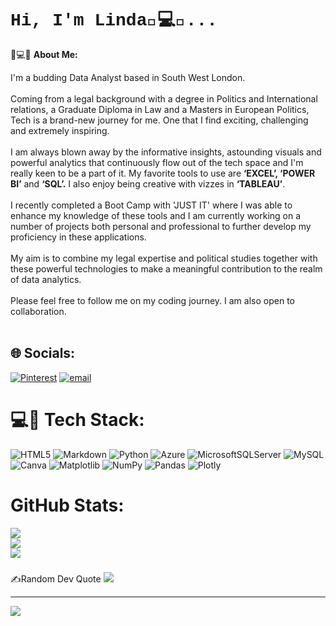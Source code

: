 

# <h1 style="font-family:courier;"> Hi, I'm Linda🌺💻🌺... </h1>    🌺💻🌺 <b>About Me:</b>

I'm a budding Data Analyst based in South West London.<br><br>Coming from a legal background with a degree in Politics and International relations, a Graduate Diploma in Law and a Masters in European Politics, Tech is a brand-new journey for me. One that I find exciting, challenging and extremely inspiring. <br><br>I am always blown away by the informative insights, astounding visuals  and powerful analytics that continuously flow out of the tech space and I'm really keen to be a part of it. My favorite tools to use are <b> ‘EXCEL’, ‘POWER BI’</b> and <b>‘SQL’.</b> I also enjoy being creative with vizzes in <b>‘TABLEAU’</b>. <br><br>I recently completed a Boot Camp with 'JUST IT' where I was able to enhance my knowledge of these tools and I am currently working on a number of projects both personal and professional to further develop my proficiency in these applications.<br><br>My aim is to combine my legal expertise and political studies together with these powerful technologies to make a meaningful contribution to the realm of data analytics.<br> <br>Please feel free to follow me on my coding journey. I am also open to collaboration.<br><br>


## 🌐 Socials:
[![Pinterest](https://img.shields.io/badge/Pinterest-%23E60023.svg?logo=Pinterest&logoColor=white)](https://pinterest.com/lindaclairetech) [![email](https://img.shields.io/badge/Email-D14836?logo=gmail&logoColor=white)](mailto:lindaclairetech@gmail.com) 

# 💻🌺 Tech Stack:
![HTML5](https://img.shields.io/badge/html5-%23E34F26.svg?style=flat&logo=html5&logoColor=white) ![Markdown](https://img.shields.io/badge/markdown-%23000000.svg?style=flat&logo=markdown&logoColor=white) ![Python](https://img.shields.io/badge/python-3670A0?style=flat&logo=python&logoColor=ffdd54) ![Azure](https://img.shields.io/badge/azure-%230072C6.svg?style=flat&logo=microsoftazure&logoColor=white) ![MicrosoftSQLServer](https://img.shields.io/badge/Microsoft%20SQL%20Server-CC2927?style=flat&logo=microsoft%20sql%20server&logoColor=white) ![MySQL](https://img.shields.io/badge/mysql-4479A1.svg?style=flat&logo=mysql&logoColor=white) ![Canva](https://img.shields.io/badge/Canva-%2300C4CC.svg?style=flat&logo=Canva&logoColor=white) ![Matplotlib](https://img.shields.io/badge/Matplotlib-%23ffffff.svg?style=flat&logo=Matplotlib&logoColor=black) ![NumPy](https://img.shields.io/badge/numpy-%23013243.svg?style=flat&logo=numpy&logoColor=white) ![Pandas](https://img.shields.io/badge/pandas-%23150458.svg?style=flat&logo=pandas&logoColor=white) ![Plotly](https://img.shields.io/badge/Plotly-%233F4F75.svg?style=flat&logo=plotly&logoColor=white)
#  GitHub Stats:
![](https://github-readme-stats.vercel.app/api?username=LINDATECH2025&theme=radical&hide_border=false&include_all_commits=true&count_private=true)<br/>
![](https://nirzak-streak-stats.vercel.app/?user=LINDATECH2025&theme=radical&hide_border=false)<br/>
![](https://github-readme-stats.vercel.app/api/top-langs/?username=LINDATECH2025&theme=radical&hide_border=false&include_all_commits=true&count_private=true&layout=compact)

### 
 ✍️Random Dev Quote
![](https://quotes-github-readme.vercel.app/api?type=horizontal&theme=radical)

---
[![](https://visitcount.itsvg.in/api?id=LINDATECH2025&icon=0&color=0)](https://visitcount.itsvg.in)

<!-- Proudly created with GPRM ( https://gprm.itsvg.in ) -->
